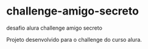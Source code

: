 # challenge-amigo-secreto
desafio alura challenge amigo secreto

Projeto desenvolvido para o challenge do curso alura. 
